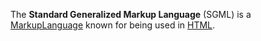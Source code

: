 The **Standard Generalized Markup Language** (SGML) is a [MarkupLanguage](?MarkupLanguage) known for being used in [HTML](?HTML).
